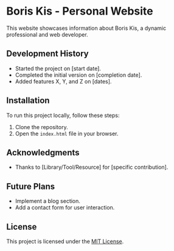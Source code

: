 # Boris Kis - Personal Website

This website showcases information about Boris Kis, a dynamic professional and web developer.

## Development History

- Started the project on [start date].
- Completed the initial version on [completion date].
- Added features X, Y, and Z on [dates].

## Installation

To run this project locally, follow these steps:

1. Clone the repository.
2. Open the `index.html` file in your browser.

## Acknowledgments

- Thanks to [Library/Tool/Resource] for [specific contribution].

## Future Plans

- Implement a blog section.
- Add a contact form for user interaction.

## License

This project is licensed under the [MIT License](LICENSE).
